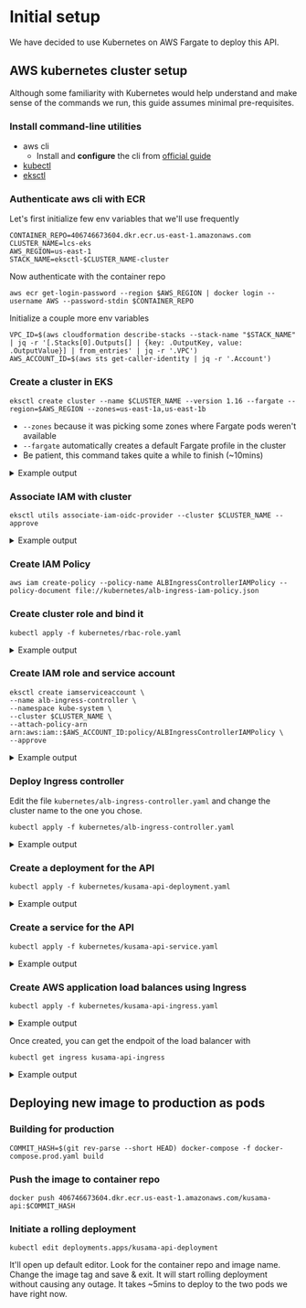 # Initial setup

We have decided to use Kubernetes on AWS Fargate to deploy this API.

## AWS kubernetes cluster setup

Although some familiarity with Kubernetes would help understand and make sense of the commands we run, this guide assumes minimal pre-requisites.

### Install command-line utilities

  - aws cli
    - Install and **configure** the cli from [official guide](https://docs.aws.amazon.com/cli/latest/userguide/install-cliv2.html)
 - [kubectl](https://docs.aws.amazon.com/cli/latest/userguide/install-cliv2.html)
 - [eksctl](https://github.com/weaveworks/eksctl#installation)

### Authenticate aws cli with ECR

Let's first initialize few env variables that we'll use frequently

```
CONTAINER_REPO=406746673604.dkr.ecr.us-east-1.amazonaws.com
CLUSTER_NAME=lcs-eks
AWS_REGION=us-east-1
STACK_NAME=eksctl-$CLUSTER_NAME-cluster
```

Now authenticate with the container repo

```
aws ecr get-login-password --region $AWS_REGION | docker login --username AWS --password-stdin $CONTAINER_REPO
```

Initialize a couple more env variables

```
VPC_ID=$(aws cloudformation describe-stacks --stack-name "$STACK_NAME" | jq -r '[.Stacks[0].Outputs[] | {key: .OutputKey, value: .OutputValue}] | from_entries' | jq -r '.VPC')
AWS_ACCOUNT_ID=$(aws sts get-caller-identity | jq -r '.Account')
```

### Create a cluster in EKS

```
eksctl create cluster --name $CLUSTER_NAME --version 1.16 --fargate --region=$AWS_REGION --zones=us-east-1a,us-east-1b
```

  - `--zones` because it was picking some zones where Fargate pods weren't available
  - `--fargate` automatically creates a default Fargate profile in the cluster
  - Be patient, this command takes quite a while to finish (~10mins)

<details>
<summary>Example output</summary>

```bash
[ravi@ojha-thinkpad:~/_code_/lcs]$ eksctl create cluster --name lcs-eks --version 1.16 --fargate --region=us-east-1 --zones=us-east-1a,us-east-1b
[ℹ]  eksctl version 0.22.0
[ℹ]  using region us-east-1
[ℹ]  subnets for us-east-1a - public:192.168.0.0/19 private:192.168.64.0/19
[ℹ]  subnets for us-east-1b - public:192.168.32.0/19 private:192.168.96.0/19
[ℹ]  using Kubernetes version 1.16
[ℹ]  creating EKS cluster "lcs-eks" in "us-east-1" region with Fargate profile
[ℹ]  if you encounter any issues, check CloudFormation console or try 'eksctl utils describe-stacks --region=us-east-1 --cluster=lcs-eks'
[ℹ]  CloudWatch logging will not be enabled for cluster "lcs-eks" in "us-east-1"
[ℹ]  you can enable it with 'eksctl utils update-cluster-logging --region=us-east-1 --cluster=lcs-eks'
[ℹ]  Kubernetes API endpoint access will use default of {publicAccess=true, privateAccess=false} for cluster "lcs-eks" in "us-east-1"
[ℹ]  2 sequential tasks: { create cluster control plane "lcs-eks", create fargate profiles }
[ℹ]  building cluster stack "eksctl-lcs-eks-cluster"
[ℹ]  deploying stack "eksctl-lcs-eks-cluster"
[ℹ]  creating Fargate profile "fp-default" on EKS cluster "lcs-eks"
[ℹ]  created Fargate profile "fp-default" on EKS cluster "lcs-eks"
[ℹ]  "coredns" is now schedulable onto Fargate
[ℹ]  "coredns" is now scheduled onto Fargate
[ℹ]  "coredns" pods are now scheduled onto Fargate
[ℹ]  waiting for the control plane availability...
[✔]  saved kubeconfig as "/home/roy/.kube/config"
[ℹ]  no tasks
[✔]  all EKS cluster resources for "lcs-eks" have been created
[ℹ]  kubectl command should work with "/home/roy/.kube/config", try 'kubectl get nodes'
[✔]  EKS cluster "lcs-eks" in "us-east-1" region is ready
```
</details>


### Associate IAM with cluster

```
eksctl utils associate-iam-oidc-provider --cluster $CLUSTER_NAME --approve
```

<details>
<summary>Example output</summary>

```bash
[ravi@ojha-thinkpad:~/_code_/lcs]$ eksctl utils associate-iam-oidc-provider --cluster lcs-eks --approve
[ℹ]  eksctl version 0.22.0
[ℹ]  using region us-east-1
[ℹ]  will create IAM Open ID Connect provider for cluster "lcs-eks" in "us-east-1"
[✔]  created IAM Open ID Connect provider for cluster "lcs-eks" in "us-east-1"
```
</details>


### Create IAM Policy

```
aws iam create-policy --policy-name ALBIngressControllerIAMPolicy --policy-document file://kubernetes/alb-ingress-iam-policy.json
```

### Create cluster role and bind it

```
kubectl apply -f kubernetes/rbac-role.yaml
```

<details>
<summary>Example output</summary>

```bash
[ravi@ojha-thinkpad:~/_code_/lcs/kusama-api]$ kubectl apply -f kubernetes/rbac-role.yaml
clusterrole.rbac.authorization.k8s.io/alb-ingress-controller created
clusterrolebinding.rbac.authorization.k8s.io/alb-ingress-controller created
```
</details>


### Create IAM role and service account

```
eksctl create iamserviceaccount \
--name alb-ingress-controller \
--namespace kube-system \
--cluster $CLUSTER_NAME \
--attach-policy-arn arn:aws:iam::$AWS_ACCOUNT_ID:policy/ALBIngressControllerIAMPolicy \
--approve
```

<details>
<summary>Example output</summary>

```bash
[ravi@ojha-thinkpad:~/_code_/lcs/kusama-api]$ eksctl create iamserviceaccount \
> --name alb-ingress-controller \
> --namespace kube-system \
> --cluster $CLUSTER_NAME \
> --attach-policy-arn arn:aws:iam::$AWS_ACCOUNT_ID:policy/ALBIngressControllerIAMPolicy \
> --approve
[ℹ]  eksctl version 0.22.0
[ℹ]  using region us-east-1
[ℹ]  1 iamserviceaccount (kube-system/alb-ingress-controller) was included (based on the include/exclude rules)
[!]  serviceaccounts that exists in Kubernetes will be excluded, use --override-existing-serviceaccounts to override
[ℹ]  1 task: { 2 sequential sub-tasks: { create IAM role for serviceaccount "kube-system/alb-ingress-controller", create serviceaccount "kube-system/alb-ingress-controller" } }
[ℹ]  building iamserviceaccount stack "eksctl-lcs-eks-addon-iamserviceaccount-kube-system-alb-ingress-controller"
[ℹ]  deploying stack "eksctl-lcs-eks-addon-iamserviceaccount-kube-system-alb-ingress-controller"
[ℹ]  created serviceaccount "kube-system/alb-ingress-controller"
```
</details>


### Deploy Ingress controller

Edit the file `kubernetes/alb-ingress-controller.yaml` and change the cluster name to the one you chose.

```
kubectl apply -f kubernetes/alb-ingress-controller.yaml
```

<details>
<summary>Example output</summary>

```bash
[ravi@ojha-thinkpad:~/_code_/lcs/kusama-api]$ kubectl apply -f kubernetes/alb-ingress-controller.yaml
deployment.apps/alb-ingress-controller created
```
</details>


### Create a deployment for the API

```
kubectl apply -f kubernetes/kusama-api-deployment.yaml
```

<details>
<summary>Example output</summary>

```bash
[ravi@ojha-thinkpad:~/_code_/lcs/kusama-api]$ kubectl apply -f kubernetes/kusama-api-deployment.yaml
deployment.apps/kusama-api-deployment created
```
</details>


### Create a service for the API

```
kubectl apply -f kubernetes/kusama-api-service.yaml
```

<details>
<summary>Example output</summary>

```bash
[ravi@ojha-thinkpad:~/_code_/lcs/kusama-api]$ kubectl apply -f kubernetes/kusama-api-service.yaml
service/kusama-api-service created
```
</details>


### Create AWS application load balances using Ingress

```
kubectl apply -f kubernetes/kusama-api-ingress.yaml
```

<details>
<summary>Example output</summary>

```bash
[ravi@ojha-thinkpad:~/_code_/lcs/kusama-api]$ kubectl apply -f kubernetes/kusama-api-ingress.yaml
ingress.extensions/kusama-api-ingress created
```
</details>


Once created, you can get the endpoit of the load balancer with

```
kubectl get ingress kusama-api-ingress
```

<details>
<summary>Example output</summary>

```bash
[ravi@ojha-thinkpad:~/_code_/lcs/kusama-api]$ kubectl get ingress kusama-api-ingress
NAME                 HOSTS   ADDRESS                                                                  PORTS   AGE
kusama-api-ingress   *       a111111a-default-kusamaapi-xx11-1234567890.us-east-1.elb.amazonaws.com   80      98s

```
</details>


## Deploying new image to production as pods

### Building for production

```
COMMIT_HASH=$(git rev-parse --short HEAD) docker-compose -f docker-compose.prod.yaml build
```

### Push the image to container repo

```
docker push 406746673604.dkr.ecr.us-east-1.amazonaws.com/kusama-api:$COMMIT_HASH
```

### Initiate a rolling deployment

```
kubectl edit deployments.apps/kusama-api-deployment
```

It'll open up default editor. Look for the container repo and image name. Change the image tag and save & exit. It will start rolling deployment without causing any outage. It takes ~5mins to deploy to the two pods we have right now.
